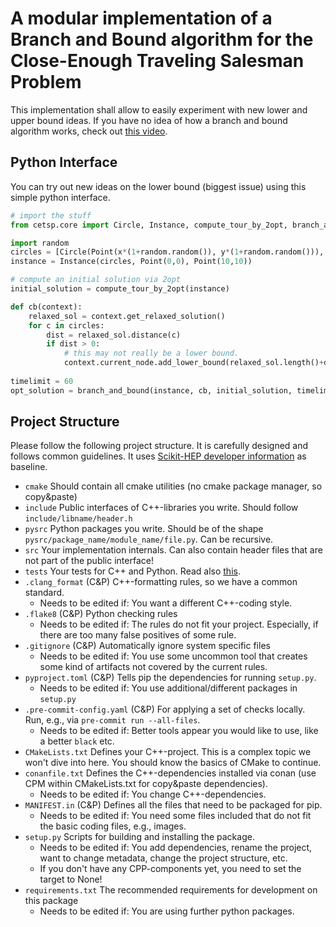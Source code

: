 # A modular implementation of a Branch and Bound algorithm for the Close-Enough Traveling Salesman Problem

This implementation shall allow to easily experiment with new lower and upper
bound ideas. If you have no idea of how a branch and bound algorithm works, 
check out [this video](https://youtu.be/KMlyhggSqYw).
## Python Interface

You can try out new ideas on the lower bound (biggest issue) using this simple
python interface.

```python
# import the stuff
from cetsp.core import Circle, Instance, compute_tour_by_2opt, branch_and_bound, Point, plot_solution

import random
circles = [Circle(Point(x*(1+random.random()), y*(1+random.random())), 1) for x in range(7) for y in range(7)]
instance = Instance(circles, Point(0,0), Point(10,10))

# compute an initial solution via 2opt
initial_solution = compute_tour_by_2opt(instance)

def cb(context):
    relaxed_sol = context.get_relaxed_solution()
    for c in circles:
        dist = relaxed_sol.distance(c)
        if dist > 0:
            # this may not really be a lower bound.
            context.current_node.add_lower_bound(relaxed_sol.length()+dist)
            
timelimit = 60
opt_solution = branch_and_bound(instance, cb, initial_solution, timelimit)
```

## Project Structure

Please follow the following project structure. It is carefully designed and follows
common guidelines. It uses
[Scikit-HEP developer information](https://scikit-hep.org/developer/intro) as baseline.

- `cmake` Should contain all cmake utilities (no cmake package manager, so copy&paste)
- `include` Public interfaces of C++-libraries you write. Should follow `include/libname/header.h`
- `pysrc` Python packages you write. Should be of the shape `pysrc/package_name/module_name/file.py`. Can be recursive.
- `src` Your implementation internals. Can also contain header files that are not part of the public interface!
- `tests` Your tests for C++ and Python. Read also [this](https://blog.ionelmc.ro/2014/05/25/python-packaging/#the-structure).
- `.clang_format` (C&P) C++-formatting rules, so we have a common standard.
    - Needs to be edited if: You want a different C++-coding style.
- `.flake8` (C&P) Python checking rules
    - Needs to be edited if: The rules do not fit your project. Especially, if there are too many false positives of some rule.
- `.gitignore` (C&P) Automatically ignore system specific files
    - Needs to be edited if: You use some uncommon tool that creates some kind of artifacts not covered by the current rules.
- `pyproject.toml` (C&P) Tells pip the dependencies for running `setup.py`.
    - Needs to be edited if: You use additional/different packages in `setup.py`
- `.pre-commit-config.yaml` (C&P) For applying a set of checks locally. Run, e.g., via `pre-commit run --all-files`.
    - Needs to be edited if: Better tools appear you would like to use, like a better `black` etc.
- `CMakeLists.txt` Defines your C++-project. This is a complex topic we won't dive into here. You should know the basics of CMake to continue.
- `conanfile.txt` Defines the C++-dependencies installed via conan (use CPM within CMakeLists.txt for copy&paste dependencies).
    - Needs to be edited if: You change C++-dependencies.
- `MANIFEST.in` (C&P) Defines all the files that need to be packaged for pip.
    - Needs to be edited if: You need some files included that do not fit the basic coding files, e.g., images.
- `setup.py` Scripts for building and installing the package.
    - Needs to be edited if: You add dependencies, rename the project, want to change metadata, change the project structure, etc.
    - If you don't have any CPP-components yet, you need to set the target to None!
- `requirements.txt` The recommended requirements for development on this package
    - Needs to be edited if: You are using further python packages.